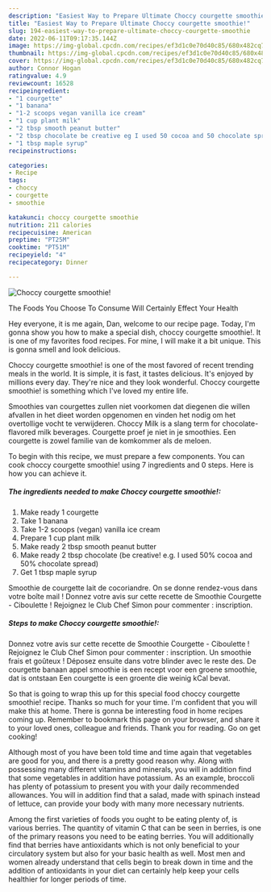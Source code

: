 ```yaml
---
description: "Easiest Way to Prepare Ultimate Choccy courgette smoothie!"
title: "Easiest Way to Prepare Ultimate Choccy courgette smoothie!"
slug: 194-easiest-way-to-prepare-ultimate-choccy-courgette-smoothie
date: 2022-06-11T09:17:35.144Z
image: https://img-global.cpcdn.com/recipes/ef3d1c0e70d40c85/680x482cq70/choccy-courgette-smoothie-recipe-main-photo.jpg
thumbnail: https://img-global.cpcdn.com/recipes/ef3d1c0e70d40c85/680x482cq70/choccy-courgette-smoothie-recipe-main-photo.jpg
cover: https://img-global.cpcdn.com/recipes/ef3d1c0e70d40c85/680x482cq70/choccy-courgette-smoothie-recipe-main-photo.jpg
author: Connor Hogan
ratingvalue: 4.9
reviewcount: 16528
recipeingredient:
- "1 courgette"
- "1 banana"
- "1-2 scoops vegan vanilla ice cream"
- "1 cup plant milk"
- "2 tbsp smooth peanut butter"
- "2 tbsp chocolate be creative eg I used 50 cocoa and 50 chocolate spread"
- "1 tbsp maple syrup"
recipeinstructions:

categories:
- Recipe
tags:
- choccy
- courgette
- smoothie

katakunci: choccy courgette smoothie 
nutrition: 211 calories
recipecuisine: American
preptime: "PT25M"
cooktime: "PT51M"
recipeyield: "4"
recipecategory: Dinner

---
```



![Choccy courgette smoothie!](https://img-global.cpcdn.com/recipes/ef3d1c0e70d40c85/680x482cq70/choccy-courgette-smoothie-recipe-main-photo.jpg)

The Foods You Choose To Consume Will Certainly Effect Your Health

Hey everyone, it is me again, Dan, welcome to our recipe page. Today, I'm gonna show you how to make a special dish, choccy courgette smoothie!. It is one of my favorites food recipes. For mine, I will make it a bit unique. This is gonna smell and look delicious.

Choccy courgette smoothie! is one of the most favored of recent trending meals in the world. It is simple, it is fast, it tastes delicious. It's enjoyed by millions every day. They're nice and they look wonderful. Choccy courgette smoothie! is something which I've loved my entire life.

Smoothies van courgettes zullen niet voorkomen dat diegenen die willen afvallen in het dieet worden opgenomen en vinden het nodig om het overtollige vocht te verwijderen. Choccy Milk is a slang term for chocolate-flavored milk beverages. Courgette proef je niet in je smoothies. Een courgette is zowel familie van de komkommer als de meloen.


To begin with this recipe, we must prepare a few components. You can cook choccy courgette smoothie! using 7 ingredients and 0 steps. Here is how you can achieve it.

<!--inarticleads1-->

##### The ingredients needed to make Choccy courgette smoothie!:

1. Make ready 1 courgette
1. Take 1 banana
1. Take 1-2 scoops (vegan) vanilla ice cream
1. Prepare 1 cup plant milk
1. Make ready 2 tbsp smooth peanut butter
1. Make ready 2 tbsp chocolate (be creative! e.g. I used 50% cocoa and 50% chocolate spread)
1. Get 1 tbsp maple syrup


Smoothie de courgette lait de cocoriandre. On se donne rendez-vous dans votre boîte mail ! Donnez votre avis sur cette recette de Smoothie Courgette - Ciboulette ! Rejoignez le Club Chef Simon pour commenter : inscription. 

<!--inarticleads2-->

##### Steps to make Choccy courgette smoothie!:



Donnez votre avis sur cette recette de Smoothie Courgette - Ciboulette ! Rejoignez le Club Chef Simon pour commenter : inscription. Un smoothie frais et goûteux ! Déposez ensuite dans votre blinder avec le reste des. De courgette banaan appel smoothie is een recept voor een groene smoothie, dat is ontstaan Een courgette is een groente die weinig kCal bevat. 

So that is going to wrap this up for this special food choccy courgette smoothie! recipe. Thanks so much for your time. I'm confident that you will make this at home. There is gonna be interesting food in home recipes coming up. Remember to bookmark this page on your browser, and share it to your loved ones, colleague and friends. Thank you for reading. Go on get cooking!

Although most of you have been told time and time again that vegetables are good for you, and there is a pretty good reason why. Along with possessing many different vitamins and minerals, you will in addition find that some vegetables in addition have potassium. As an example, broccoli has plenty of potassium to present you with your daily recommended allowances. You will in addition find that a salad, made with spinach instead of lettuce, can provide your body with many more necessary nutrients.

Among the first varieties of foods you ought to be eating plenty of, is various berries. The quantity of vitamin C that can be seen in berries, is one of the primary reasons you need to be eating berries. You will additionally find that berries have antioxidants which is not only beneficial to your circulatory system but also for your basic health as well. Most men and women already understand that cells begin to break down in time and the addition of antioxidants in your diet can certainly help keep your cells healthier for longer periods of time.
